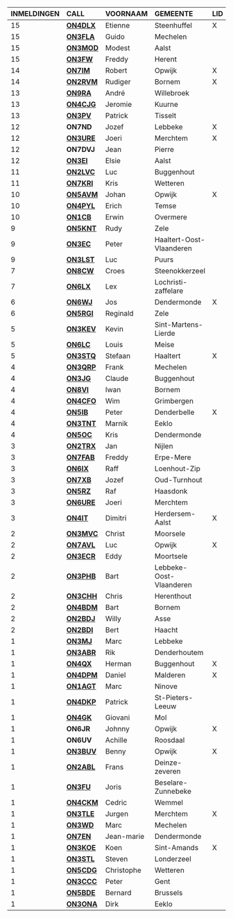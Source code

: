 |INMELDINGEN|CALL|VOORNAAM|GEMEENTE|LID|
|:---|:---|:---|:---|:---|
|15|**<a href="https://www.qrz.com/db/on4dlx">ON4DLX</a>** | Etienne | Steenhuffel | X |
|15|**<a href="https://www.qrz.com/db/on3fla">ON3FLA</a>** | Guido | Mechelen |  |
|15|**<a href="https://www.qrz.com/db/on3mod">ON3MOD</a>** | Modest | Aalst |  |
|15|**<a href="https://www.qrz.com/db/on3fw">ON3FW</a>** | Freddy | Herent |  |
|14|**<a href="https://www.qrz.com/db/on7im">ON7IM</a>** | Robert | Opwijk | X |
|14|**<a href="https://www.qrz.com/db/on2rvm">ON2RVM</a>** | Rudiger | Bornem | X |
|13|**<a href="https://www.qrz.com/db/on9ra">ON9RA</a>** | André | Willebroek |  |
|13|**<a href="https://www.qrz.com/db/on4cjg">ON4CJG</a>** | Jeromie | Kuurne |  |
|13|**<a href="https://www.qrz.com/db/on3pv">ON3PV</a>** | Patrick | Tisselt |  |
| 12 |**ON7ND**|Jozef|Lebbeke|X|
|12|**<a href="https://www.qrz.com/db/on3ure">ON3URE</a>** | Joeri | Merchtem | X |
| 12 |**ON7DVJ**|Jean|Pierre||
|12|**<a href="https://www.qrz.com/db/on3ei">ON3EI</a>** | Elsie | Aalst |  |
|11|**<a href="https://www.qrz.com/db/on2lvc">ON2LVC</a>** | Luc | Buggenhout |  |
|11|**<a href="https://www.qrz.com/db/on7kri">ON7KRI</a>** | Kris | Wetteren |  |
|10|**<a href="https://www.qrz.com/db/on5avm">ON5AVM</a>** | Johan | Opwijk | X |
|10|**<a href="https://www.qrz.com/db/on4pyl">ON4PYL</a>** | Erich | Temse |  |
|10|**<a href="https://www.qrz.com/db/on1cb">ON1CB</a>** | Erwin | Overmere |  |
|9|**<a href="https://www.qrz.com/db/on5knt">ON5KNT</a>** | Rudy | Zele |  |
|9|**<a href="https://www.qrz.com/db/on3ec">ON3EC</a>** | Peter | Haaltert-Oost-Vlaanderen |  |
|9|**<a href="https://www.qrz.com/db/on3lst">ON3LST</a>** | Luc | Puurs |  |
|7|**<a href="https://www.qrz.com/db/on8cw">ON8CW</a>** | Croes | Steenokkerzeel |  |
|7|**<a href="https://www.qrz.com/db/on6lx">ON6LX</a>** | Lex | Lochristi-zaffelare |  |
|6|**<a href="https://www.qrz.com/db/on6wj">ON6WJ</a>** | Jos | Dendermonde | X |
|6|**<a href="https://www.qrz.com/db/on5rgi">ON5RGI</a>** | Reginald | Zele |  |
|5|**<a href="https://www.qrz.com/db/on3kev">ON3KEV</a>** | Kevin | Sint-Martens-Lierde |  |
|5|**<a href="https://www.qrz.com/db/on6lc">ON6LC</a>** | Louis | Meise |  |
|5|**<a href="https://www.qrz.com/db/on3stq">ON3STQ</a>** | Stefaan | Haaltert | X |
|4|**<a href="https://www.qrz.com/db/on3qrp">ON3QRP</a>** | Frank | Mechelen |  |
|4|**<a href="https://www.qrz.com/db/on3jg">ON3JG</a>** | Claude | Buggenhout |  |
|4|**<a href="https://www.qrz.com/db/on8vi">ON8VI</a>** | Iwan | Bornem |  |
|4|**<a href="https://www.qrz.com/db/on4cfo">ON4CFO</a>** | Wim | Grimbergen |  |
|4|**<a href="https://www.qrz.com/db/on5ib">ON5IB</a>** | Peter | Denderbelle | X |
|4|**<a href="https://www.qrz.com/db/on3tnt">ON3TNT</a>** | Marnik | Eeklo |  |
|4|**<a href="https://www.qrz.com/db/on5oc">ON5OC</a>** | Kris | Dendermonde |  |
|3|**<a href="https://www.qrz.com/db/on2trx">ON2TRX</a>** | Jan | Nijlen |  |
|3|**<a href="https://www.qrz.com/db/on7fab">ON7FAB</a>** | Freddy | Erpe-Mere |  |
|3|**<a href="https://www.qrz.com/db/on6ix">ON6IX</a>** | Raff | Loenhout-Zip |  |
|3|**<a href="https://www.qrz.com/db/on7xb">ON7XB</a>** | Jozef | Oud-Turnhout |  |
|3|**<a href="https://www.qrz.com/db/on5rz">ON5RZ</a>** | Raf | Haasdonk |  |
|3|**<a href="https://www.qrz.com/db/on6ure">ON6URE</a>** | Joeri | Merchtem |  |
|3|**<a href="https://www.qrz.com/db/on4it">ON4IT</a>** | Dimitri | Herdersem-Aalst | X |
|2|**<a href="https://www.qrz.com/db/on3mvc">ON3MVC</a>** | Christ | Moorsele |  |
|2|**<a href="https://www.qrz.com/db/on7avl">ON7AVL</a>** | Luc | Opwijk | X |
|2|**<a href="https://www.qrz.com/db/on3ecr">ON3ECR</a>** | Eddy | Moortsele |  |
|2|**<a href="https://www.qrz.com/db/on3phb">ON3PHB</a>** | Bart | Lebbeke-Oost-Vlaanderen |  |
|2|**<a href="https://www.qrz.com/db/on3chh">ON3CHH</a>** | Chris | Herenthout |  |
|2|**<a href="https://www.qrz.com/db/on4bdm">ON4BDM</a>** | Bart | Bornem |  |
|2|**<a href="https://www.qrz.com/db/on2bdj">ON2BDJ</a>** | Willy | Asse |  |
|2|**<a href="https://www.qrz.com/db/on2bdi">ON2BDI</a>** | Bert | Haacht |  |
|1|**<a href="https://www.qrz.com/db/on3mj">ON3MJ</a>** | Marc | Lebbeke |  |
|1|**<a href="https://www.qrz.com/db/on3abr">ON3ABR</a>** | Rik | Denderhoutem |  |
|1|**<a href="https://www.qrz.com/db/on4qx">ON4QX</a>** | Herman | Buggenhout | X |
|1|**<a href="https://www.qrz.com/db/on4dpm">ON4DPM</a>** | Daniel | Malderen | X |
|1|**<a href="https://www.qrz.com/db/on1agt">ON1AGT</a>** | Marc | Ninove |  |
|1|**<a href="https://www.qrz.com/db/on4dkp">ON4DKP</a>** | Patrick | St-Pieters-Leeuw |  |
|1|**<a href="https://www.qrz.com/db/on4gk">ON4GK</a>** | Giovani | Mol |  |
| 1 |**ON6JR**|Johnny|Opwijk|X|
| 1 |**ON6UV**|Achille|Roosdaal||
|1|**<a href="https://www.qrz.com/db/on3buv">ON3BUV</a>** | Benny | Opwijk | X |
|1|**<a href="https://www.qrz.com/db/on2abl">ON2ABL</a>** | Frans | Deinze-zeveren |  |
|1|**<a href="https://www.qrz.com/db/on3fu">ON3FU</a>** | Joris | Beselare-Zunnebeke |  |
|1|**<a href="https://www.qrz.com/db/on4ckm">ON4CKM</a>** | Cedric | Wemmel |  |
|1|**<a href="https://www.qrz.com/db/on3tle">ON3TLE</a>** | Jurgen | Merchtem | X |
|1|**<a href="https://www.qrz.com/db/on3wd">ON3WD</a>** | Marc | Mechelen |  |
|1|**<a href="https://www.qrz.com/db/on7en">ON7EN</a>** | Jean-marie | Dendermonde |  |
|1|**<a href="https://www.qrz.com/db/on3koe">ON3KOE</a>** | Koen | Sint-Amands | X |
|1|**<a href="https://www.qrz.com/db/on3stl">ON3STL</a>** | Steven | Londerzeel |  |
|1|**<a href="https://www.qrz.com/db/on5cdg">ON5CDG</a>** | Christophe | Wetteren |  |
|1|**<a href="https://www.qrz.com/db/on3ccc">ON3CCC</a>** | Peter | Gent |  |
|1|**<a href="https://www.qrz.com/db/on5bde">ON5BDE</a>** | Bernard | Brussels |  |
|1|**<a href="https://www.qrz.com/db/on3ona">ON3ONA</a>** | Dirk | Eeklo |  |
